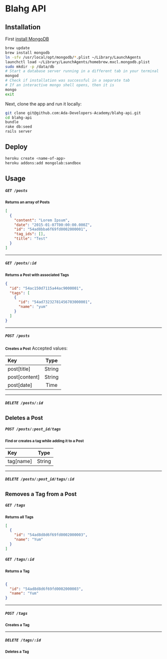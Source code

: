 # Blahg API

Installation
------------

First [install MongoDB](http://docs.mongodb.org/manual/tutorial/install-mongodb-on-os-x/)

```bash
brew update
brew install mongodb
ln -sfv /usr/local/opt/mongodb/*.plist ~/Library/LaunchAgents
launchctl load ~/Library/LaunchAgents/homebrew.mxcl.mongodb.plist
sudo mkdir -p /data/db 
# Start a database server running in a different tab in your terminal
mongod
# Check if installation was successful in a separate tab
# If an interactive mongo shell opens, then it is
mongo
exit
```

Next, clone the app and run it locally:

```bash
git clone git@github.com:Ada-Developers-Academy/blahg-api.git
cd blahg-api
bundle
rake db:seed
rails server
```

Deploy
------

```bash
heroku create <name-of-app>
heroku addons:add mongolab:sandbox
```

Usage
-----

##### `GET /posts`
<small><b>Returns an array of Posts</b></small>

```json
[
  {
    "content": "Lorem Ipsum",
    "date": "2015-01-07T00:00:00.000Z",
    "id": "54ad8bba6f69fd0002000001",
    "tag_ids": [],
    "title": "Test"
  }
]
```
---------
##### `GET /posts/:id`
<small><b>Returns a Post with associated Tags</b></small>

```json
{
  "id": "54ac150d7115a44ac9000001",
  "tags": [
    {
      "id": "54ad73232781456703000001",
      "name": "yum"
    }
  ]
}
```

------

##### `POST /posts`
<small><b>Creates a Post</b></small>
Accepted values:

|Key|Type|
|:--|:--:|
|post[title]|String|
|post[content]|String|
|post[date]|Time|

-------

##### `DELETE /posts/:id`
<small><b>Deletes a Post</b></small>
--------
##### `POST /posts/:post_id/tags`

<small><b>Find or creates a tag while adding it to a Post</b></small>

|Key|Type|
|:--|:---:|
|tag[name]|String|

-------
##### `DELETE /posts/:post_id/tags/:id`
<small><b>Removes a Tag from a Post</b></small>
-------
##### `GET /tags`
<small><b>Returns all Tags</b></small>

```json
[
  {
    "id": "54ad8d8d6f69fd0002000003",
    "name": "Yum"
  }
]
```
##### `GET /tags/:id`
<small><b>Returns a Tag</b></small>

```json

{
  "id": "54ad8d8d6f69fd0002000003",
  "name": "Yum"
}

```
------
##### `POST /tags`

<small><b>Creates a Tag</b></small>

------
##### `DELETE /tags/:id`
<small><b>Deletes a Tag</b></small>
